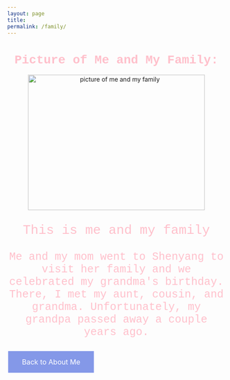 ```yaml
---
layout: page
title:  
permalink: /family/
---
```

<html>
<head>
<body>
<center>
<h1 style="color: pink; font-family: courier new"> Picture of Me and My Family:</h1>
<img src="{{site.baseurl}}/images/me_and_my_family.png" alt="picture of me and my family"  width= "408px" height="313px">
<p style="color: pink; font-family: courier new; font-size:30px">This is me and my family</p>
<p style="color: pink; font-family: courier new; font-size:25px">Me and my mom went to Shenyang to visit her family and we celebrated my grandma's birthday. There, I met my aunt, cousin, and grandma. Unfortunately, my grandpa passed away a couple years ago.</p>
</center>
<style>
  .button {
        border: none;
        color: white;
        padding: 15px 32px;
        text-align: center;
        text-decoration: none;
        display: inline-block;
        font-size: 16px;
        margin: 4px 2px;
        cursor: pointer;
    }
    .button {background-color: rgb(132, 152, 232)}
    .button:hover {
        background-color: rgb(255,255,255)
        color: black;
    }
</style>
    <a href="http://127.0.0.1:4100/student_2025/about/"
    button class="button">Back to About Me
    </a>